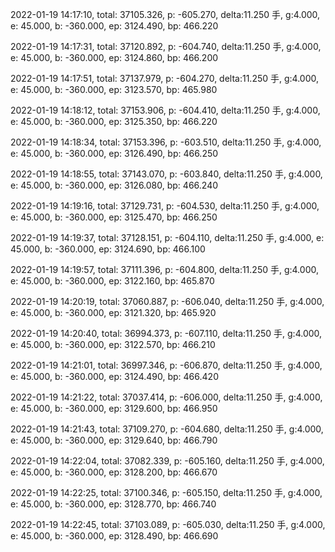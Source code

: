 2022-01-19 14:17:10, total: 37105.326, p: -605.270, delta:11.250 手, g:4.000, e: 45.000, b: -360.000, ep: 3124.490, bp: 466.220

2022-01-19 14:17:31, total: 37120.892, p: -604.740, delta:11.250 手, g:4.000, e: 45.000, b: -360.000, ep: 3124.860, bp: 466.200

2022-01-19 14:17:51, total: 37137.979, p: -604.270, delta:11.250 手, g:4.000, e: 45.000, b: -360.000, ep: 3123.570, bp: 465.980

2022-01-19 14:18:12, total: 37153.906, p: -604.410, delta:11.250 手, g:4.000, e: 45.000, b: -360.000, ep: 3125.350, bp: 466.220

2022-01-19 14:18:34, total: 37153.396, p: -603.510, delta:11.250 手, g:4.000, e: 45.000, b: -360.000, ep: 3126.490, bp: 466.250

2022-01-19 14:18:55, total: 37143.070, p: -603.840, delta:11.250 手, g:4.000, e: 45.000, b: -360.000, ep: 3126.080, bp: 466.240

2022-01-19 14:19:16, total: 37129.731, p: -604.530, delta:11.250 手, g:4.000, e: 45.000, b: -360.000, ep: 3125.470, bp: 466.250

2022-01-19 14:19:37, total: 37128.151, p: -604.110, delta:11.250 手, g:4.000, e: 45.000, b: -360.000, ep: 3124.690, bp: 466.100

2022-01-19 14:19:57, total: 37111.396, p: -604.800, delta:11.250 手, g:4.000, e: 45.000, b: -360.000, ep: 3122.160, bp: 465.870

2022-01-19 14:20:19, total: 37060.887, p: -606.040, delta:11.250 手, g:4.000, e: 45.000, b: -360.000, ep: 3121.320, bp: 465.920

2022-01-19 14:20:40, total: 36994.373, p: -607.110, delta:11.250 手, g:4.000, e: 45.000, b: -360.000, ep: 3122.570, bp: 466.210

2022-01-19 14:21:01, total: 36997.346, p: -606.870, delta:11.250 手, g:4.000, e: 45.000, b: -360.000, ep: 3124.490, bp: 466.420

2022-01-19 14:21:22, total: 37037.414, p: -606.000, delta:11.250 手, g:4.000, e: 45.000, b: -360.000, ep: 3129.600, bp: 466.950

2022-01-19 14:21:43, total: 37109.270, p: -604.680, delta:11.250 手, g:4.000, e: 45.000, b: -360.000, ep: 3129.640, bp: 466.790

2022-01-19 14:22:04, total: 37082.339, p: -605.160, delta:11.250 手, g:4.000, e: 45.000, b: -360.000, ep: 3128.200, bp: 466.670

2022-01-19 14:22:25, total: 37100.346, p: -605.150, delta:11.250 手, g:4.000, e: 45.000, b: -360.000, ep: 3128.770, bp: 466.740

2022-01-19 14:22:45, total: 37103.089, p: -605.030, delta:11.250 手, g:4.000, e: 45.000, b: -360.000, ep: 3128.490, bp: 466.690